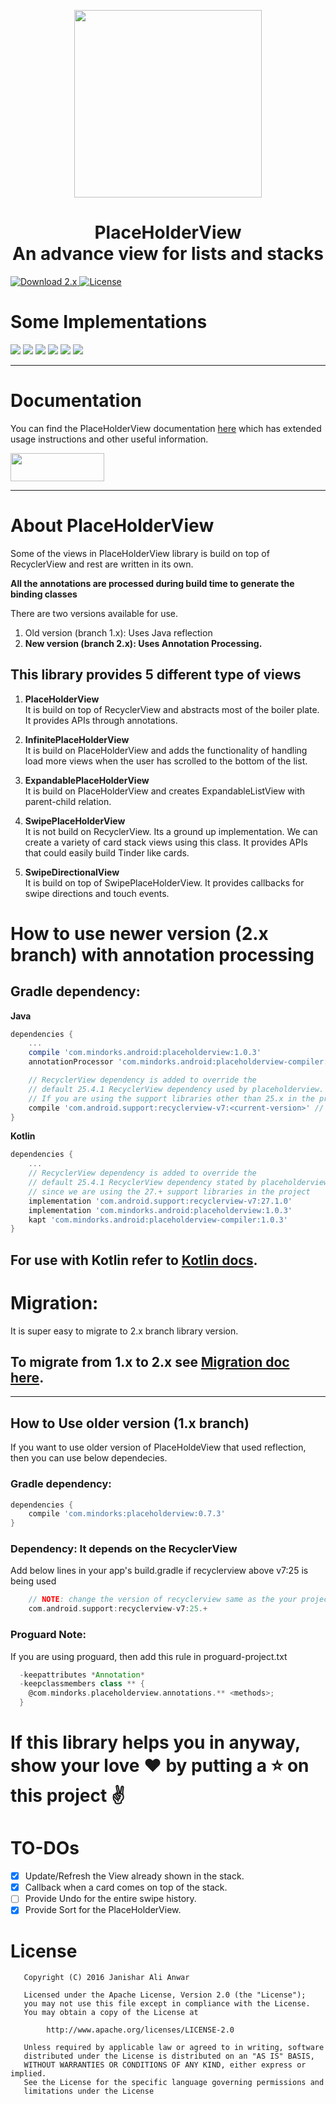 <div>
    <p align="center"><img src="https://janishar.github.io/PlaceHolderView/img/logo.svg" width="300" ></p>
    <p align="center"><h1 align="center">PlaceHolderView</br> An advance view for lists and stacks</h1></p>
</div>

[![Download 2.x](https://api.bintray.com/packages/janishar/mindorks/placeholderview-2/images/download.svg) ](https://bintray.com/janishar/mindorks/placeholderview-2/_latestVersion)
[![License](https://img.shields.io/badge/License-Apache%202.0-blue.svg)](https://opensource.org/licenses/Apache-2.0)

# Some Implementations
![](https://janishar.github.io/gifs/vid_tinder.gif)  ![](https://janishar.github.io/gifs/feed_vid.gif)  ![](https://janishar.github.io/gifs/vid_slides.gif)  ![](https://janishar.github.io/gifs/vid_tinder_v2.gif)  ![](https://janishar.github.io/gifs/vid_drawer.gif)  ![](https://janishar.github.io/gifs/infinite_vid.gif)    

-----
# Documentation
You can find the PlaceHolderView documentation [here](https://janishar.github.io/PlaceHolderView/docs/introduction.html) which has extended usage instructions and other useful information. 

<a href="https://janishar.github.io/PlaceHolderView" target="_blank"><img src="https://janishar.github.io/images/get-started-button.jpg" width="150" height="45"/></a>

-----
# About PlaceHolderView
Some of the views in PlaceHolderView library is build on top of RecyclerView and rest are written in its own.

**All the annotations are processed during build time to generate the binding classes**

There are two versions available for use.
1. Old version (branch 1.x): Uses Java reflection
2. **New version (branch 2.x): Uses Annotation Processing.**

## This library provides 5 different type of views

1. **PlaceHolderView**<br/>
It is build on top of RecyclerView and abstracts most of the boiler plate. It provides APIs through annotations.

2. **InfinitePlaceHolderView**<br/>
It is build on PlaceHolderView and adds the functionality of handling load more views when the user has scrolled to the bottom of the list.

3. **ExpandablePlaceHolderView**<br/>
It is build on PlaceHolderView and creates ExpandableListView with parent-child relation.

4. **SwipePlaceHolderView**<br/>
It is not build on RecyclerView. Its a ground up implementation. We can create a variety of card stack views using this class. It provides APIs that could easily build Tinder like cards.

5. **SwipeDirectionalView**<br/>
It is build on top of SwipePlaceHolderView. It provides callbacks for swipe directions and touch events.

# How to use newer version (2.x branch) with annotation processing

## Gradle dependency:
**Java**
```groovy
dependencies {
    ...
    compile 'com.mindorks.android:placeholderview:1.0.3'
    annotationProcessor 'com.mindorks.android:placeholderview-compiler:1.0.3'

    // RecyclerView dependency is added to override the
    // default 25.4.1 RecyclerView dependency used by placeholderview.
    // If you are using the support libraries other than 25.x in the project
    compile 'com.android.support:recyclerview-v7:<current-version>' // example: 27.1.0
}
```
**Kotlin**
```groovy
dependencies {
    ...
    // RecyclerView dependency is added to override the
    // default 25.4.1 RecyclerView dependency stated by placeholderview
    // since we are using the 27.+ support libraries in the project
    implementation 'com.android.support:recyclerview-v7:27.1.0'
    implementation 'com.mindorks.android:placeholderview:1.0.3'
    kapt 'com.mindorks.android:placeholderview-compiler:1.0.3'
}
```
## For use with Kotlin refer to [Kotlin docs](http://janishar.com/PlaceHolderView/docs/kotlin.html).

# Migration: 
It is super easy to migrate to 2.x branch library version.

## To migrate from 1.x to 2.x see [Migration doc here](http://janishar.com/PlaceHolderView/docs/migration.html).

---
## How to Use older version (1.x branch)
If you want to use older version of PlaceHoldeView that used reflection, then you can use below dependecies. 

### Gradle dependency:
```groovy
dependencies {
    compile 'com.mindorks:placeholderview:0.7.3'
}
```
### Dependency: It depends on the RecyclerView
Add below lines in your app's build.gradle if recyclerview above v7:25 is being used
```groovy
    // NOTE: change the version of recyclerview same as the your project's support library version
    com.android.support:recyclerview-v7:25.+
```

### Proguard Note:
If you are using proguard, then add this rule in proguard-project.txt
```groovy
  -keepattributes *Annotation*
  -keepclassmembers class ** {
    @com.mindorks.placeholderview.annotations.** <methods>;
  }
```

# If this library helps you in anyway, show your love :heart: by putting a :star: on this project :v:

# TO-DOs
- [X] Update/Refresh the View already shown in the stack.
- [X] Callback when a card comes on top of the stack.
- [ ] Provide Undo for the entire swipe history.
- [X] Provide Sort for the PlaceHolderView.

# License

```
   Copyright (C) 2016 Janishar Ali Anwar

   Licensed under the Apache License, Version 2.0 (the "License");
   you may not use this file except in compliance with the License.
   You may obtain a copy of the License at

        http://www.apache.org/licenses/LICENSE-2.0

   Unless required by applicable law or agreed to in writing, software
   distributed under the License is distributed on an "AS IS" BASIS,
   WITHOUT WARRANTIES OR CONDITIONS OF ANY KIND, either express or implied.
   See the License for the specific language governing permissions and
   limitations under the License

```

